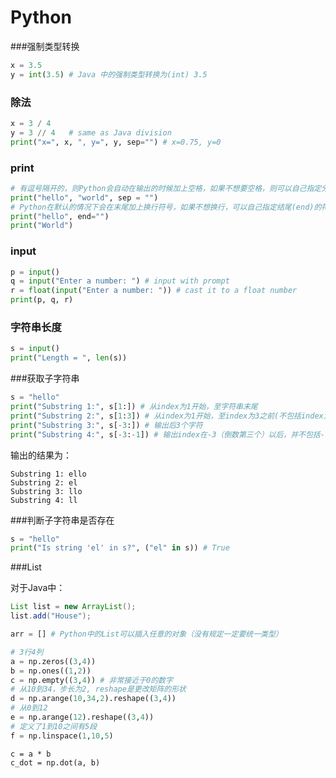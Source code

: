 # Python

###强制类型转换

```python
x = 3.5
y = int(3.5) # Java 中的强制类型转换为(int) 3.5
```

### 除法

```python
x = 3 / 4 
y = 3 // 4   # same as Java division
print("x=", x, ", y=", y, sep="") # x=0.75, y=0
```

### print

```python
# 有逗号隔开的，则Python会自动在输出的时候加上空格，如果不想要空格，则可以自己指定分隔符
print("hello", "world", sep = "")  
# Python在默认的情况下会在末尾加上换行符号，如果不想换行，可以自己指定结尾(end)的符号
print("hello", end="")  
print("World")
```

### input

```python
p = input()
q = input("Enter a number: ") # input with prompt
r = float(input("Enter a number: ")) # cast it to a float number
print(p, q, r)
```

### 字符串长度

```python
s = input()
print("Length = ", len(s)) 
```

###获取子字符串

```python
s = "hello" 
print("Substring 1:", s[1:]) # 从index为1开始，至字符串末尾
print("Substring 2:", s[1:3]) # 从index为1开始，至index为3之前(不包括index为3)
print("Substring 3:", s[-3:]) # 输出后3个字符
print("Substring 4:", s[-3:-1]) # 输出index在-3（倒数第三个）以后，并不包括-1(最后一个)
```

输出的结果为：

```
Substring 1: ello
Substring 2: el
Substring 3: llo
Substring 4: ll
```

###判断子字符串是否存在

```python
s = "hello"
print("Is string 'el' in s?", ("el" in s)) # True
```

###List

对于Java中：

```Java
List list = new ArrayList();
list.add("House");

```



```python
arr = [] # Python中的List可以插入任意的对象（没有规定一定要统一类型）
```



```python
# 3行4列
a = np.zeros((3,4))
b = np.ones((1,2))
c = np.empty((3,4)) # 非常接近于0的数字
# 从10到34，步长为2, reshape是更改矩阵的形状
d = np.arange(10,34,2).reshape((3,4))
# 从0到12
e = np.arange(12).reshape((3,4))
# 定义了1到10之间有5段
f = np.linspace(1,10,5)
```



```
c = a * b
c_dot = np.dot(a, b)
```

